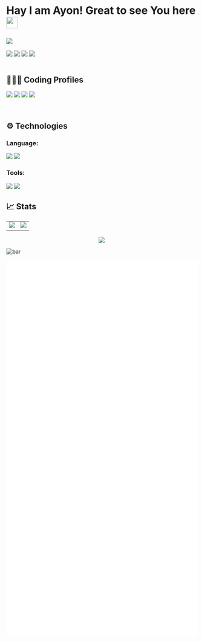# Hay </Coders> I am Ayon! Great to see You here <img src="https://raw.githubusercontent.com/thepranaygupta/thepranaygupta/main/src/wave.gif" width="30px" height="30px">
<!-- add hay happy </coding>  .. < and > with different colores -->
<a href="https://visitorbadge.io/status?path=AYON_SSP"><img src="https://api.visitorbadge.io/api/combined?path=AYON_SSP&label=AYON%20(VISITORS)&labelColor=%232ccce4&countColor=%23697689" /></a>


<a href='https://www.linkedin.com/in/ayon-k' target="_blank"><img src="https://img.icons8.com/external-justicon-lineal-color-justicon/64/000000/external-linkedin-social-media-justicon-lineal-color-justicon.png"/></a>
<a href='https://twitter.com/ayonssp'><img src="https://img.icons8.com/external-justicon-lineal-color-justicon/64/000000/external-twitter-social-media-justicon-lineal-color-justicon.png"/></a>
<a href='https://www.instagram.com/_ayon_.07'><img src="https://img.icons8.com/external-justicon-lineal-color-justicon/64/000000/external-instagram-social-media-justicon-lineal-color-justicon.png"/></a>
<a href='https://www.linkedin.com/in/ayon-k'><img src="https://img.icons8.com/external-justicon-lineal-color-justicon/64/000000/external-discord-social-media-justicon-lineal-color-justicon.png"/></a>
<br>
<br>
## 👨🏻‍💻 Coding Profiles

<a href='https://github.com/Ayon-SSP'><img src="https://img.icons8.com/external-tal-revivo-color-tal-revivo/48/undefined/external-level-up-your-coding-skills-and-quickly-land-a-job-logo-color-tal-revivo.png"/></a>
<a href='https://github.com/Ayon-SSP'><img src="https://img.icons8.com/color/48/undefined/codechef.png"/></a>
<a href='https://github.com/Ayon-SSP'><img src="https://img.icons8.com/color/60/undefined/GeeksforGeeks.png"/></a>
<a href='https://github.com/Ayon-SSP'><img src="https://img.icons8.com/external-tal-revivo-color-tal-revivo/48/undefined/external-hackerrank-is-a-technology-company-that-focuses-on-competitive-programming-logo-color-tal-revivo.png"/></a>
<a href='https://github.com/Ayon-SSP'></a>
<!-- <a href='https://github.com/Ayon-SSP'><img src="https://img.icons8.com/bubbles/50/undefined/codechef.png"/></a> -->
<br>

## ⚙️ Technologies

### Language:

<a href='https://github.com/Ayon-SSP'><img src="https://img.icons8.com/color/48/undefined/python--v1.png"/></a>
<a href='https://github.com/Ayon-SSP'><img src="https://img.icons8.com/color/48/undefined/c-plus-plus-logo.png"/></a>
<a href='https://github.com/Ayon-SSP'></a>
<!-- <a href='https://github.com/Ayon-SSP'><img src="https://img.icons8.com/color/48/undefined/mysql-logo.png"/></a> -->
<!-- <a href='https://github.com/Ayon-SSP'><img src="https://img.icons8.com/color/48/undefined/java-coffee-cup-logo--v1.png"/></a> -->
<!-- <a href='https://github.com/Ayon-SSP'><img src="https://img.icons8.com/color/48/undefined/html-5--v1.png"/></a> -->
<!-- <a href='https://github.com/Ayon-SSP'><img src="https://img.icons8.com/color/48/undefined/css3.png"/></a> -->
<!-- <a href='https://github.com/Ayon-SSP'><img src="https://img.icons8.com/color/48/undefined/javascript--v1.png"/></a> -->
<!-- <a href='https://github.com/Ayon-SSP'><img src="https://img.icons8.com/external-flaticons-flat-flat-icons/100/undefined/external-algorithms-data-analytics-flaticons-flat-flat-icons.png"/></a> -->


### Tools:
<a href='https://github.com/Ayon-SSP'><img src="https://img.icons8.com/color/48/undefined/visual-studio-code-2019.png"/></a>
<a href='https://github.com/Ayon-SSP'><img src="https://img.icons8.com/color/48/undefined/pycharm.png"/></a>
<a href='https://github.com/Ayon-SSP'></a>



## 📈 Stats 

<table>
<tr>
<td>
<img src="https://github-readme-stats.vercel.app/api?username=ayon-ssp&include_all_commits=true&count_private=true&show_icons=true&line_height=20&theme=tokyonight"/>
<td><img src="https://github-readme-stats.vercel.app/api/top-langs?username=ayon-ssp&show_icons=true&locale=en&layout=compact&theme=tokyonight" />
</td>
</tr>
</table>
<p align="center">
<img align="center" src="https://github-readme-streak-stats.herokuapp.com/?user=ayon-ssp&theme=tokyonight" />
</p>

![bar](https://spotify-bar.vercel.app/api/now-playing)

![METRICS_IMAGE](github-metrics.svg)






<!--
**Ayon-SSP/Ayon-SSP** is a ✨ _special_ ✨ repository because its `README.md` (this file) appears on your GitHub profile.

Here are some ideas to get you started:

- 🔭 I’m currently working on ...
- 🌱 I’m currently learning ...
- 👯 I’m looking to collaborate on ...
- 🤔 I’m looking for help with ...
- 💬 Ask me about ...
- 📫 How to reach me: ...
- 😄 Pronouns: ...
- ⚡ Fun fact: ...
-->
